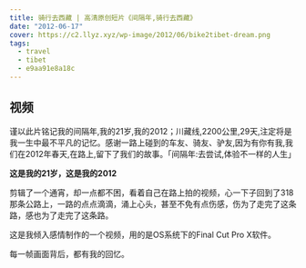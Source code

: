 ```yaml
---
title: 骑行去西藏 | 高清原创短片《间隔年,骑行去西藏》
date: "2012-06-17"
cover: https://c2.llyz.xyz/wp-image/2012/06/bike2tibet-dream.png
tags:
  - travel
  - tibet
  - e9aa91e8a18c
---
```


## 视频

谨以此片铭记我的间隔年,我的21岁,我的2012；川藏线,2200公里,29天,注定将是我一生中最不平凡的记忆。感谢一路上碰到的车友、骑友、驴友,因为有你有我,我们在2012年春天,在路上,留下了我们的故事。「间隔年:去尝试,体验不一样的人生」

**这是我的21岁，这是我的2012**

剪辑了一个通宵，却一点都不困，看着自己在路上拍的视频，心一下子回到了318那条公路上，一路的点点滴滴，涌上心头，甚至不免有点伤感，伤为了走完了这条路，感也为了走完了这条路。

这是我倾入感情制作的一个视频，用的是OS系统下的Final Cut Pro X软件。

每一帧画面背后，都有我的回忆。

